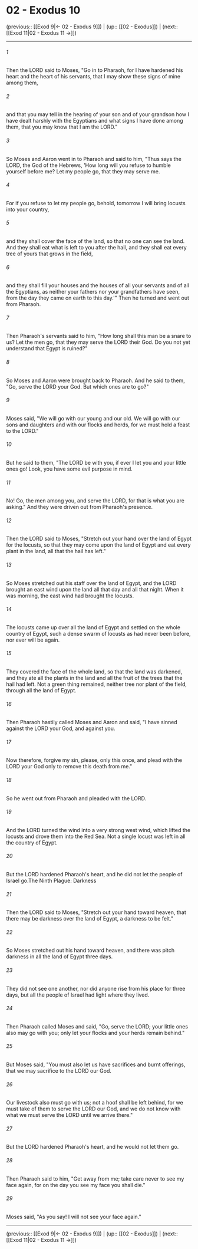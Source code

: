 # 02 - Exodus 10

(previous:: [[Exod 9|← 02 - Exodus 9]]) | (up:: [[02 - Exodus]]) | (next:: [[Exod 11|02 - Exodus 11 →]])

***


###### 1 
Then the LORD said to Moses, "Go in to Pharaoh, for I have hardened his heart and the heart of his servants, that I may show these signs of mine among them, 

###### 2 
and that you may tell in the hearing of your son and of your grandson how I have dealt harshly with the Egyptians and what signs I have done among them, that you may know that I am the LORD." 

###### 3 
So Moses and Aaron went in to Pharaoh and said to him, "Thus says the LORD, the God of the Hebrews, 'How long will you refuse to humble yourself before me? Let my people go, that they may serve me. 

###### 4 
For if you refuse to let my people go, behold, tomorrow I will bring locusts into your country, 

###### 5 
and they shall cover the face of the land, so that no one can see the land. And they shall eat what is left to you after the hail, and they shall eat every tree of yours that grows in the field, 

###### 6 
and they shall fill your houses and the houses of all your servants and of all the Egyptians, as neither your fathers nor your grandfathers have seen, from the day they came on earth to this day.'" Then he turned and went out from Pharaoh. 

###### 7 
Then Pharaoh's servants said to him, "How long shall this man be a snare to us? Let the men go, that they may serve the LORD their God. Do you not yet understand that Egypt is ruined?" 

###### 8 
So Moses and Aaron were brought back to Pharaoh. And he said to them, "Go, serve the LORD your God. But which ones are to go?" 

###### 9 
Moses said, "We will go with our young and our old. We will go with our sons and daughters and with our flocks and herds, for we must hold a feast to the LORD." 

###### 10 
But he said to them, "The LORD be with you, if ever I let you and your little ones go! Look, you have some evil purpose in mind. 

###### 11 
No! Go, the men among you, and serve the LORD, for that is what you are asking." And they were driven out from Pharaoh's presence. 

###### 12 
Then the LORD said to Moses, "Stretch out your hand over the land of Egypt for the locusts, so that they may come upon the land of Egypt and eat every plant in the land, all that the hail has left." 

###### 13 
So Moses stretched out his staff over the land of Egypt, and the LORD brought an east wind upon the land all that day and all that night. When it was morning, the east wind had brought the locusts. 

###### 14 
The locusts came up over all the land of Egypt and settled on the whole country of Egypt, such a dense swarm of locusts as had never been before, nor ever will be again. 

###### 15 
They covered the face of the whole land, so that the land was darkened, and they ate all the plants in the land and all the fruit of the trees that the hail had left. Not a green thing remained, neither tree nor plant of the field, through all the land of Egypt. 

###### 16 
Then Pharaoh hastily called Moses and Aaron and said, "I have sinned against the LORD your God, and against you. 

###### 17 
Now therefore, forgive my sin, please, only this once, and plead with the LORD your God only to remove this death from me." 

###### 18 
So he went out from Pharaoh and pleaded with the LORD. 

###### 19 
And the LORD turned the wind into a very strong west wind, which lifted the locusts and drove them into the Red Sea. Not a single locust was left in all the country of Egypt. 

###### 20 
But the LORD hardened Pharaoh's heart, and he did not let the people of Israel go.The Ninth Plague: Darkness 

###### 21 
Then the LORD said to Moses, "Stretch out your hand toward heaven, that there may be darkness over the land of Egypt, a darkness to be felt." 

###### 22 
So Moses stretched out his hand toward heaven, and there was pitch darkness in all the land of Egypt three days. 

###### 23 
They did not see one another, nor did anyone rise from his place for three days, but all the people of Israel had light where they lived. 

###### 24 
Then Pharaoh called Moses and said, "Go, serve the LORD; your little ones also may go with you; only let your flocks and your herds remain behind." 

###### 25 
But Moses said, "You must also let us have sacrifices and burnt offerings, that we may sacrifice to the LORD our God. 

###### 26 
Our livestock also must go with us; not a hoof shall be left behind, for we must take of them to serve the LORD our God, and we do not know with what we must serve the LORD until we arrive there." 

###### 27 
But the LORD hardened Pharaoh's heart, and he would not let them go. 

###### 28 
Then Pharaoh said to him, "Get away from me; take care never to see my face again, for on the day you see my face you shall die." 

###### 29 
Moses said, "As you say! I will not see your face again."

***

(previous:: [[Exod 9|← 02 - Exodus 9]]) | (up:: [[02 - Exodus]]) | (next:: [[Exod 11|02 - Exodus 11 →]])
